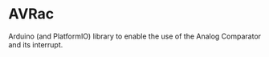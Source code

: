# AVRac
Arduino (and PlatformIO) library to enable the use of the Analog Comparator and its interrupt.
